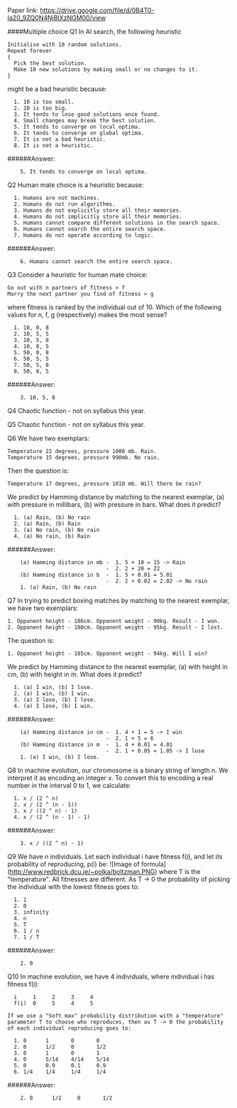 Paper link: https://drive.google.com/file/d/0B4T0-Ia20_9ZQ0N4NjBIXzNGM00/view

####Multiple choice
Q1 In AI search, the following heuristic
    
    Initialise with 10 random solutions.
    Repeat forever
    {
      Pick the best solution.
      Make 10 new solutions by making small or no changes to it.
    }
   
   might be a bad heuristic because:
      
      1. 10 is too small.
      2. 10 is too big.
      3. It tends to lose good solutions once found.
      4. Small changes may break the best solution.
      5. It tends to converge on local optima.
      6. It tends to converge on global optima.
      7. It is not a bad heuristic.
      8. It is not a heuristic.

######Answer:
```
    5. It tends to converge on local optima.
```
 
Q2 Human mate choice is a heuristic because:
      
      1. Humans are not machines.
      2. Humans do not run algorithms.
      3. Humans do not explicitly store all their memories.
      4. Humans do not implicitly store all their memories.
      5. Humans cannot compare different solutions in the search space.
      6. Humans cannot search the entire search space.
      7. Humans do not operate according to logic.

######Answer:
```
    6. Humans cannot search the entire search space.
```
 
Q3 Consider a heuristic for human mate choice:

    Go out with n partners of fitness > f
    Marry the next partner you find of fitness > g
    
  where fitness is ranked by the individual out of 10.
  Which of the following values for n, f, g (respectively) makes the most sense?
      
      1. 10, 0, 8
      2. 10, 5, 5
      3. 10, 5, 8
      4. 10, 8, 5
      5. 50, 0, 8
      6. 50, 5, 5
      7. 50, 5, 8
      8. 50, 8, 5

######Answer:
```
    3. 10, 5, 8
```
 
Q4 Chaotic function - not on syllabus this year.
 
Q5 Chaotic function - not on syllabus this year.
 
Q6 We have two exemplars:
    
    Temperature 22 degrees, pressure 1000 mb. Rain.
    Temperature 15 degrees, pressure 990mb. No rain.
   
   Then the question is:
    
    Temperature 17 degrees, pressure 1010 mb. Will there be rain?
   
   We predict by Hamming distance by matching to the nearest exemplar, (a) with pressure in millibars, (b) with pressure in bars. What does it predict?
      
      1. (a) Rain, (b) No rain
      2. (a) Rain, (b) Rain
      3. (a) No rain, (b) No rain
      4. (a) No rain, (b) Rain

######Answer:
```
    (a) Hamming distance in mb -  1. 5 + 10 = 15 -> Rain
                               -  2. 2 + 20 = 22
    (b) Hamming distance in b  -  1. 5 + 0.01 = 5.01
                               -  2. 2 + 0.02 = 2.02 -> No rain
    1. (a) Rain, (b) No rain
```
 
Q7 In trying to predict boxing matches by matching to the nearest exemplar, we have two exemplars:
    
    1. Opponent height - 186cm. Opponent weight - 90kg. Result - I won.
    2. Opponent height - 180cm. Opponent weight - 95kg. Result - I lost.
   
   The question is:
   
    1. Opponent height - 185cm. Opponent weight - 94kg. Will I win?
   
   We predict by Hamming distance to the nearest exemplar, (a) with height in cm, (b) with height in m. What does it predict?
      
      1. (a) I win, (b) I lose.
      2. (a) I win, (b) I win.
      3. (a) I lose, (b) I lose.
      4. (a) I lose, (b) I win.

######Answer:
```
    (a) Hamming distance in cm -  1. 4 + 1 = 5 -> I win
                               -  2. 1 + 5 = 6
    (b) Hamming distance in m  -  1. 4 + 0.01 = 4.01
                               -  2. 1 + 0.05 = 1.05 -> I lose
    1. (a) I win, (b) I lose.
```
 
Q8 In machine evolution, our chromosome is a binary string of length n. We interpret it as encoding an integer x. To convert this to encoding a real number in the interval 0 to 1, we calculate:
      
      1. x / (2 ^ n)
      2. x / (2 ^ (n - 1))
      3. x / ((2 ^ n) - 1)
      4. x / (2 ^ (n - 1) - 1)

######Answer:
```
    3. x / ((2 ^ n) - 1)
```
 
Q9 We have n individuals. Let each individual i have fitness f(i), and let its probability of reproducing, p(i) be:
![Image of formula] (http://www.redbrick.dcu.ie/~polka/boltzman.PNG)
   where T is the "temperature".
   All fitnesses are different.
   As T -> 0 the probability of picking the individual with the lowest fitness goes to:
      
      1. 1
      2. 0
      3. infinity
      4. n
      5. T
      6. 1 / n
      7. 1 / T

######Answer:
```
    2. 0
```
 
Q10 In machine evolution, we have 4 individuals, where individual i has fitness f(i):
  
      i     1     2     3     4
      f(i)  0     5     4     5
     
    If we use a "Soft max" probability distribution with a "temperature" parameter T to choose who reproduces, then as T -> 0 the probability of each individual reproducing goes to:
      
      1. 0      1       0       0
      2. 0      1/2     0       1/2
      3. 0      1       0       1
      4. 0      5/14    4/14    5/14
      5. 0      0.9     0.1     0.9
      6. 1/4    1/4     1/4     1/4

######Answer:
```
    2. 0      1/2     0       1/2
```
